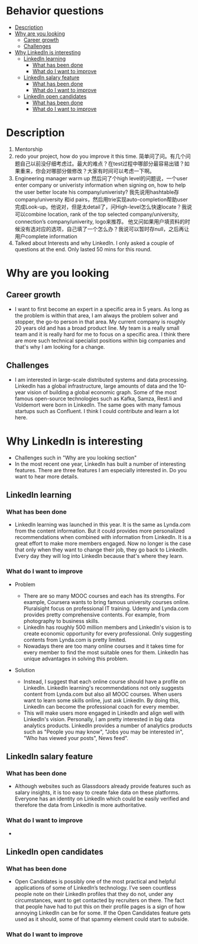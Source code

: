 # Behavior questions

<!-- MarkdownTOC -->

- [Description](#description)
- [Why are you looking](#why-are-you-looking)
	- [Career growth](#career-growth)
	- [Challenges](#challenges)
- [Why LinkedIn is interesting](#why-linkedin-is-interesting)
	- [LinkedIn learning](#linkedin-learning)
		- [What has been done](#what-has-been-done)
		- [What do I want to improve](#what-do-i-want-to-improve)
	- [LinkedIn salary feature](#linkedin-salary-feature)
		- [What has been done](#what-has-been-done-1)
		- [What do I want to improve](#what-do-i-want-to-improve-1)
	- [LinkedIn open candidates](#linkedin-open-candidates)
		- [What has been done](#what-has-been-done-2)
		- [What do I want to improve](#what-do-i-want-to-improve-2)

<!-- /MarkdownTOC -->


# Description
1. Mentorship
2. redo your project, how do you improve it this time.
简单问了问。有几个问题自己以前没仔细考虑过。最大的难点？在test过程中哪部分最容易出错？如果重来，你会对哪部分做修改？大家有时间可以考虑一下啊。
3. Engineering manager warm up
然后问了个high level的问题说，一个user enter company or univeristy information when signing on, how to help the user better locate his company/univeristy? 我先说用hashtable存company/university 和id pairs，然后用trie实现auto-completion帮助user完成Look-up。他说对，但是太detail了，问High-level怎么快速locate？我说可以combine location, rank of the top selected company/university, connection’s company/univerity, logo来推荐。
他又问如果用户填资料的时候没有选对应的选项，自己填了一个怎么办？我说可以暂时存null，之后再让用户complete information
4. Talked about Interests and why LinkedIn. I only asked a couple of questions at the end. Only lasted 50 mins for this round.

# Why are you looking
## Career growth
* I want to first become an expert in a specific area in 5 years. As long as the problem is within that area, I am always the problem solver and stopper, the go-to person in that area. My current company is roughly 20 years old and has a broad product line. My team is a really small team and it is really hard for me to focus on a specific area. I think there are more such technical specialist positions within big companies and that's why I am looking for a change. 

## Challenges
* I am interested in large-scale distributed systems and data processing. LinkedIn has a global infrastructure, large amounts of data and the 10-year vision of building a global economic graph. Some of the most famous open-source technologies such as Kafka, Samza, Rest.li and Voldemort were born in LinkedIn. The same goes with many famous startups such as Confluent. I think I could contribute and learn a lot here. 

# Why LinkedIn is interesting
* Challenges such in "Why are you looking section"
* In the most recent one year, LinkedIn has built a number of interesting features. There are three features I am especially interested in. Do you want to hear more details. 

## LinkedIn learning
### What has been done
* LinkedIn learning was launched in this year. It is the same as Lynda.com from the content information. But it could provides more personalized recommendations when combined with information from LinkedIn. It is a great effort to make more members engaged. Now no longer is the case that only when they want to change their job, they go back to LinkedIn. Every day they will log into LinkedIn because that's where they learn.

### What do I want to improve
* Problem
	- There are so many MOOC courses and each has its strengths. For example, Coursera wants to bring famous university courses online. Pluralsight focus on professional IT training. Udemy and Lynda.com provides pretty comprehensive contents. For example, from photography to business skills. 
	- LinkedIn has roughly 500 million members and LinkedIn's vision is to create economic opportunity for every professional. Only suggesting contents from Lynda.com is pretty limited.
	- Nowadays there are too many online courses and it takes time for every member to find the most suitable ones for them. LinkedIn has unique advantages in solving this problem.

* Solution
 	- Instead, I suggest that each online course should have a profile on LinkedIn. LinkedIn learning's recommendations not only suggests content from Lynda.com but also all MOOC courses. When users want to learn some skills online, just ask LinkedIn. By doing this, LinkedIn can become the professional coach for every member. 
 	- This will make users more engaged in LinkedIn and align well with LinkedIn's vision. Personally, I am pretty interested in big data analytics products. LinkedIn provides a number of analytics products such as "People you may know", "Jobs you may be interested in", "Who has viewed your posts", News feed". 

## LinkedIn salary feature
### What has been done
* Although websites such as Glassdoors already provide features such as salary insights, it is too easy to create fake data on these platforms. Everyone has an identity on LinkedIn which could be easily verified and therefore the data from LinkedIn is more authoritative. 

### What do I want to improve
* 

## LinkedIn open candidates
### What has been done
* Open Candidates is possibly one of the most practical and helpful applications of some of LinkedIn’s technology. I’ve seen countless people note on their LinkedIn profiles that they do not, under any circumstances, want to get contacted by recruiters on there. The fact that people have had to put this on their profile pages is a sign of how annoying LinkedIn can be for some. If the Open Candidates feature gets used as it should, some of that spammy element could start to subside.

### What do I want to improve

